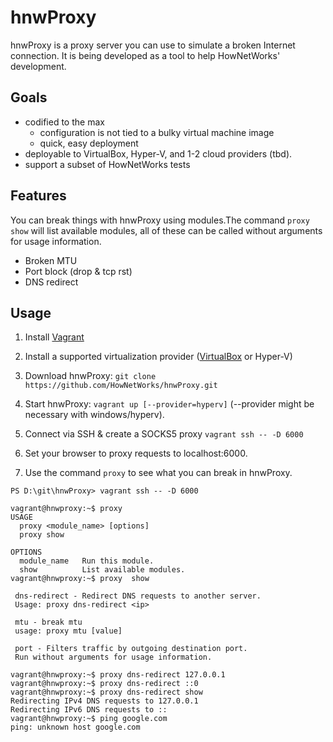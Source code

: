 ﻿# hnwProxy

hnwProxy is a proxy server you can use to simulate a broken Internet connection. It is being developed as a tool to help HowNetWorks' development.

## Goals
 * codified to the max
   * configuration is not tied to a bulky virtual machine image
   * quick, easy deployment
 * deployable to VirtualBox, Hyper-V, and 1-2 cloud providers (tbd).
 * support a subset of HowNetWorks tests
 
## Features
You can break things with hnwProxy using modules.The command `proxy show` will list available modules, all of these can be called without arguments for usage information. 

 * Broken MTU
 * Port block (drop & tcp rst)
 * DNS redirect

## Usage

1. Install [Vagrant](https://www.vagrantup.com/downloads.html)

2. Install a supported virtualization provider ([VirtualBox](https://www.virtualbox.org/) or Hyper-V)

3. Download hnwProxy: `git clone https://github.com/HowNetWorks/hnwProxy.git`

4. Start hnwProxy: `vagrant up [--provider=hyperv]` (--provider might be necessary with windows/hyperv).

5. Connect via SSH & create a SOCKS5 proxy `vagrant ssh -- -D 6000`

6. Set your browser to proxy requests to localhost:6000.

7. Use the command `proxy` to see what you can break in hnwProxy.
```
PS D:\git\hnwProxy> vagrant ssh -- -D 6000

vagrant@hnwproxy:~$ proxy
USAGE
  proxy <module_name> [options]
  proxy show

OPTIONS
  module_name   Run this module.
  show          List available modules.
vagrant@hnwproxy:~$ proxy  show

 dns-redirect - Redirect DNS requests to another server.
 Usage: proxy dns-redirect <ip>

 mtu - break mtu
 usage: proxy mtu [value]

 port - Filters traffic by outgoing destination port.
 Run without arguments for usage information.

vagrant@hnwproxy:~$ proxy dns-redirect 127.0.0.1
vagrant@hnwproxy:~$ proxy dns-redirect ::0
vagrant@hnwproxy:~$ proxy dns-redirect show
Redirecting IPv4 DNS requests to 127.0.0.1
Redirecting IPv6 DNS requests to ::
vagrant@hnwproxy:~$ ping google.com
ping: unknown host google.com
```